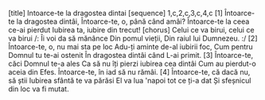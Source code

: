 [title] Intoarce-te la dragostea dintai
[sequence] 1,c,2,c,3,c,4,c
[1]
Întoarce-te la dragostea dintâi,
Întoarce-te, o, până când amâi?
Întoarce-te la ceea ce-ai pierdut
Iubirea ta, iubire din trecut!
[chorus]
Celui ce va birui, celui ce va birui
/: Îi voi da să mănânce
Din pomul vieții,
Din raiul lui Dumnezeu. :/
[2]
Întoarce-te, o, nu mai sta pe loc
Adu-ți aminte de-al iubirii foc,
Cum pentru Domnul tu te-ai ostenit
În dragostea dintâi când L-ai primit.
[3]
Întoarce-te, căci Domnul te-a ales
Ca să nu îți pierzi iubirea cea dintâi
Cum au pierdut-o aceia din Efes.
Întoarce-te, în iad să nu rămâi.
[4]
Întoarce-te, că dacă nu, să știi
Iubirea sfântă te va părăsi
El va lua 'napoi tot ce ți-a dat
Și sfeșnicul din loc va fi mutat.

